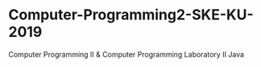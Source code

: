 # Computer-Programming2-SKE-KU-2019

Computer Programming II & Computer Programming Laboratory II
Java
